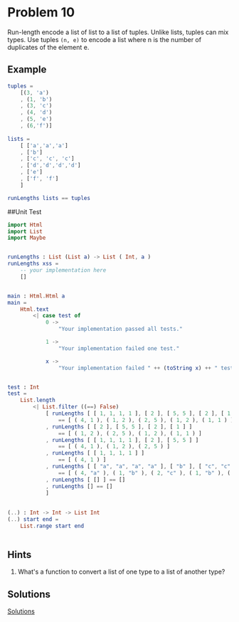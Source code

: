 # Problem 10
Run-length encode a list of list to a list of tuples. Unlike lists, tuples can mix types. Use tuples ```(n, e)``` to encode a list where n is the number of duplicates of the element e.

## Example

```elm
tuples = 
    [(3, 'a')
    , (1, 'b')
    , (3, 'c')
    , (4, 'd')
    , (5, 'e')
    , (6,'f')]
      
lists =
    [ ['a','a','a']
    , ['b']
    , ['c', 'c', 'c']
    , ['d','d','d','d']
    , ['e']
    , ['f', 'f']
    ]

runLengths lists == tuples
```

##Unit Test

```elm
import Html
import List
import Maybe


runLengths : List (List a) -> List ( Int, a )
runLengths xss =
    -- your implementation here
    []


main : Html.Html a
main =
    Html.text
        <| case test of
            0 ->
                "Your implementation passed all tests."

            1 ->
                "Your implementation failed one test."

            x ->
                "Your implementation failed " ++ (toString x) ++ " tests."


test : Int
test =
    List.length
        <| List.filter ((==) False)
            [ runLengths [ [ 1, 1, 1, 1 ], [ 2 ], [ 5, 5 ], [ 2 ], [ 1 ] ]
                == [ ( 4, 1 ), ( 1, 2 ), ( 2, 5 ), ( 1, 2 ), ( 1, 1 ) ]
            , runLengths [ [ 2 ], [ 5, 5 ], [ 2 ], [ 1 ] ]
                == [ ( 1, 2 ), ( 2, 5 ), ( 1, 2 ), ( 1, 1 ) ]
            , runLengths [ [ 1, 1, 1, 1 ], [ 2 ], [ 5, 5 ] ]
                == [ ( 4, 1 ), ( 1, 2 ), ( 2, 5 ) ]
            , runLengths [ [ 1, 1, 1, 1 ] ]
                == [ ( 4, 1 ) ]
            , runLengths [ [ "a", "a", "a", "a" ], [ "b" ], [ "c", "c" ], [ "b" ], [ "a" ] ]
                == [ ( 4, "a" ), ( 1, "b" ), ( 2, "c" ), ( 1, "b" ), ( 1, "a" ) ]
            , runLengths [ [] ] == []
            , runLengths [] == []
            ]
            
            
(..) : Int -> Int -> List Int
(..) start end =
    List.range start end
 
```

## Hints

1. What's a function to convert a list of one type to a list of another type?

## Solutions
[Solutions](../s/s10.md)
